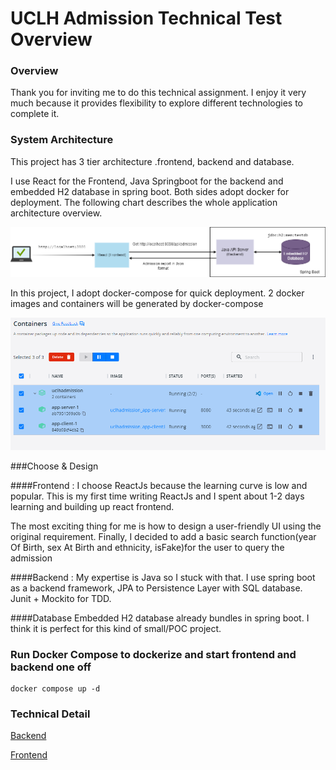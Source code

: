 # UCLH Admission Technical Test Overview

### Overview
Thank you for inviting me to do this technical assignment.
I enjoy it very much because it provides flexibility to explore different technologies to complete it.

### System Architecture
This project has 3 tier architecture .frontend, backend and database.

I use React for the Frontend, Java Springboot for the backend and embedded H2 database in spring boot.
Both sides adopt docker for deployment. The following chart describes the whole application architecture overview.

![](arch.png)

In this project, I adopt docker-compose for quick deployment. 2 docker images and containers will be generated by docker-compose

![](docker.png)

###Choose & Design

####Frontend :
I choose ReactJs because the learning curve is low and popular.
This is my first time writing ReactJs and I spent about 1-2 days learning and building up react frontend.

The most exciting thing for me is how to design a user-friendly UI using the original requirement.
Finally, I decided to add a basic search function(year Of Birth, sex At Birth and ethnicity, isFake)for the user to query the admission

####Backend :
My expertise is Java so I stuck with that. I use spring boot as a backend framework, JPA to Persistence Layer with SQL database.
Junit + Mockito for TDD.

####Database
Embedded H2 database already bundles in spring boot. I think it is perfect for this kind of small/POC project.

### Run Docker Compose to dockerize and start frontend and backend one off
    docker compose up -d

### Technical Detail
[Backend](backend/README.md)

[Frontend](frontend/README.md)

